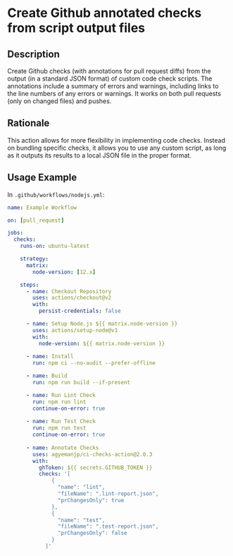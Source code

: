 # Create Github annotated checks from script output files

## Description

Create Github checks (with annotations for pull request diffs) from the output (in a standard JSON format) of custom code check scripts. The annotations include a summary of errors and warnings, including links to the line numbers of any errors or warnings. It works on both pull requests (only on changed files) and pushes.


## Rationale

This action allows for more flexibility in implementing code checks. Instead on bundling specific checks, it allows you to use any custom script, as long as it outputs its results to a local JSON file in the proper format.

## Usage Example

In `.github/workflows/nodejs.yml`:

```yml
name: Example Workflow

on: [pull_request]

jobs:
  checks:
    runs-on: ubuntu-latest

    strategy:
      matrix:
        node-version: [12.x]

    steps:
      - name: Checkout Repository
        uses: actions/checkout@v2
        with: 
          persist-credentials: false

      - name: Setup Node.js ${{ matrix.node-version }}
        uses: actions/setup-node@v1
        with:
          node-version: ${{ matrix.node-version }}
        
      - name: Install
        run: npm ci --no-audit --prefer-offline 

      - name: Build
        run: npm run build --if-present

      - name: Run Lint Check
        run: npm run lint
        continue-on-error: true
        
      - name: Run Test Check
        run: npm run test
        continue-on-error: true
        
      - name: Annotate Checks
        uses: agyemanjp/ci-checks-action@2.0.3
        with:
          ghToken: ${{ secrets.GITHUB_TOKEN }}
          checks: '[
              {
                "name": "lint",
                "fileName": ".lint-report.json",
                "prChangesOnly": true
              },
              {
                "name": "test",
                "fileName": ".test-report.json",
                "prChangesOnly": false
              }
            ]'
```
